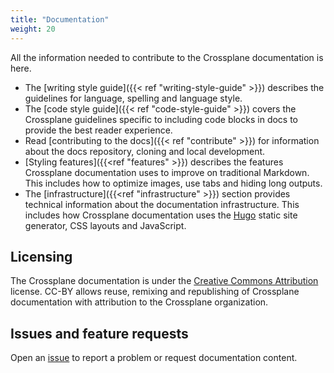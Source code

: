 ```yaml
---
title: "Documentation"
weight: 20
---
```


All the information needed to contribute to the Crossplane documentation is
here.

* The [writing style guide]({{< ref "writing-style-guide" >}}) describes the
  guidelines for language, spelling and language style. 
* The [code style guide]({{< ref "code-style-guide" >}}) covers the Crossplane guidelines
  specific to including code blocks in docs to provide the best reader
  experience.
* Read [contributing to the docs]({{< ref "contribute" >}}) for information
  about the docs repository, cloning and local development.
* [Styling features]({{<ref "features" >}}) describes the features
  Crossplane documentation uses to improve on traditional Markdown. This
  includes how to optimize images, use tabs and hiding long outputs.
* The [infrastructure]({{<ref "infrastructure" >}}) section provides technical
  information about the documentation infrastructure. This includes how
  Crossplane documentation uses the [Hugo](https://gohugo.io/) static site
  generator, CSS layouts and JavaScript.

## Licensing
The Crossplane documentation is under the [Creative Commons
Attribution](https://creativecommons.org/licenses/by/4.0/) license. CC-BY allows
reuse, remixing and republishing of Crossplane documentation with attribution to
the Crossplane organization.

## Issues and feature requests
Open an [issue](https://github.com/crossplane/crossplane/issues)
to report a problem or request documentation content.


